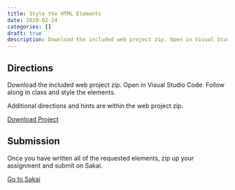 ```yaml
---
title: Style the HTML Elements
date: 2020-02-24
categories: []
draft: true
description: Download the included web project zip. Open in Visual Studio Code. Follow along in class and style the elements.
---
```


## Directions

Download the included web project zip. Open in Visual Studio Code. Follow along in class and style the elements.

Additional directions and hints are within the web project zip.

[Download Project](/zips/style-the-html-elements.zip)

## Submission

Once you have written all of the requested elements, zip up your assignment and submit on Sakai.

[Go to Sakai](https://sakai.unc.edu)
